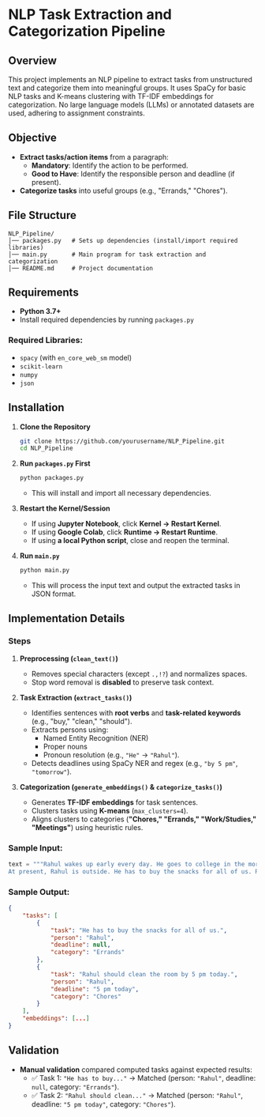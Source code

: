 # NLP Task Extraction and Categorization Pipeline

## Overview
This project implements an NLP pipeline to extract tasks from unstructured text and categorize them into meaningful groups. It uses SpaCy for basic NLP tasks and K-means clustering with TF-IDF embeddings for categorization. No large language models (LLMs) or annotated datasets are used, adhering to assignment constraints.

## Objective
- **Extract tasks/action items** from a paragraph:
  - **Mandatory**: Identify the action to be performed.
  - **Good to Have**: Identify the responsible person and deadline (if present).
- **Categorize tasks** into useful groups (e.g., "Errands," "Chores").

## File Structure
```
NLP_Pipeline/
│── packages.py   # Sets up dependencies (install/import required libraries)
│── main.py       # Main program for task extraction and categorization
│── README.md     # Project documentation
```

## Requirements
- **Python 3.7+**
- Install required dependencies by running `packages.py`

### Required Libraries:
- `spacy` (with `en_core_web_sm` model)
- `scikit-learn`
- `numpy`
- `json`

## Installation
1. **Clone the Repository**
   ```bash
   git clone https://github.com/yourusername/NLP_Pipeline.git
   cd NLP_Pipeline
   ```

2. **Run `packages.py` First**
   ```bash
   python packages.py
   ```
   - This will install and import all necessary dependencies.

3. **Restart the Kernel/Session**
   - If using **Jupyter Notebook**, click **Kernel → Restart Kernel**.
   - If using **Google Colab**, click **Runtime → Restart Runtime**.
   - If using **a local Python script**, close and reopen the terminal.

4. **Run `main.py`**
   ```bash
   python main.py
   ```
   - This will process the input text and output the extracted tasks in JSON format.

## Implementation Details

### Steps
1. **Preprocessing (`clean_text()`)**
   - Removes special characters (except `.,!?`) and normalizes spaces.
   - Stop word removal is **disabled** to preserve task context.

2. **Task Extraction (`extract_tasks()`)**
   - Identifies sentences with **root verbs** and **task-related keywords** (e.g., "buy," "clean," "should").
   - Extracts persons using:
     - Named Entity Recognition (NER)
     - Proper nouns
     - Pronoun resolution (e.g., `"He"` → `"Rahul"`).
   - Detects deadlines using SpaCy NER and regex (e.g., `"by 5 pm"`, `"tomorrow"`).

3. **Categorization (`generate_embeddings()` & `categorize_tasks()`)**
   - Generates **TF-IDF embeddings** for task sentences.
   - Clusters tasks using **K-means** (`max_clusters=4`).
   - Aligns clusters to categories (**"Chores," "Errands," "Work/Studies," "Meetings"**) using heuristic rules.

### Sample Input:
```python
text = """Rahul wakes up early every day. He goes to college in the morning and comes back at 3 pm.
At present, Rahul is outside. He has to buy the snacks for all of us. Rahul should clean the room by 5 pm today."""
```

### Sample Output:
```json
{
    "tasks": [
        {
            "task": "He has to buy the snacks for all of us.",
            "person": "Rahul",
            "deadline": null,
            "category": "Errands"
        },
        {
            "task": "Rahul should clean the room by 5 pm today.",
            "person": "Rahul",
            "deadline": "5 pm today",
            "category": "Chores"
        }
    ],
    "embeddings": [...]
}
```

## Validation
- **Manual validation** compared computed tasks against expected results:
  - ✅ Task 1: `"He has to buy..."` → Matched (person: `"Rahul"`, deadline: `null`, category: `"Errands"`).
  - ✅ Task 2: `"Rahul should clean..."` → Matched (person: `"Rahul"`, deadline: `"5 pm today"`, category: `"Chores"`).

